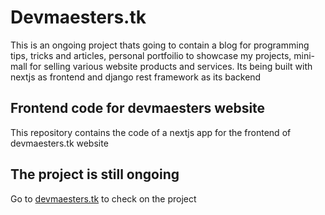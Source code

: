 # Devmaesters.tk
This is an ongoing project thats going to contain a blog for programming tips, tricks and articles, personal portfoilio to showcase my projects, mini-mall for selling various 
website products and services. Its being built with nextjs as frontend and django rest framework as its backend
## Frontend code for devmaesters website

This repository contains the code of a nextjs app for the frontend of devmaesters.tk website


## The project is still ongoing

Go to [devmaesters.tk](https://devmaesters.tk) to check on the project

